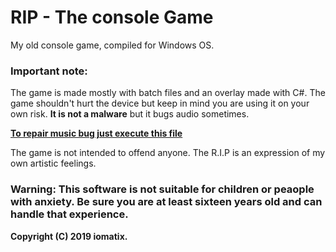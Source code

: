 # RIP - The console Game
My old console game, compiled for Windows OS.

### Important note: 
The game is made mostly with batch files and an overlay made with C#. The game shouldn't hurt the device but keep in mind you are using it on your own risk. **It is not a malware** but it bugs audio sometimes.

**[To repair music bug just execute this file](https://github.com/iomatix/RIP---The-console-Game/blob/master/Release/RIP/audio_close.bat)**

The game is not intended to offend anyone. The R.I.P is an expression of my own artistic feelings.

### Warning: This software is not suitable for children or peaople with anxiety. Be sure you are at least sixteen years old and can handle that experience.

**Copyright (C) 2019 iomatix.**
